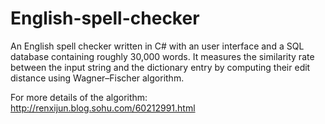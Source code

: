 # English-spell-checker
An English spell checker written in C# with an user interface and a SQL database containing roughly 30,000 words. It measures the similarity rate between the input string and the dictionary entry by computing their edit distance using Wagner–Fischer algorithm.

For more details of the algorithm: http://renxijun.blog.sohu.com/60212991.html
